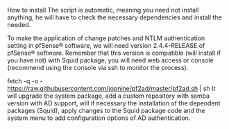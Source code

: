 How to install
The script is automatic, meaning you need not install anything, he will have to check the necessary dependencies and install the needed.

To make the application of change patches and NTLM authentication setting in pfSense® software, we will need version 2.4.4-RELEASE of pfSense® software. Remember that this version is compatible (will install if you have not) with Squid package, you will need web access or console (recommend using the console via ssh to monitor the process).

fetch -q -o - https://raw.githubusercontent.com/jopnine/pf2ad/master/pf2ad.sh | sh
It will upgrade the system package, add a custom repository with samba version with AD support, will if necessary the installation of the dependent packages (Squid), apply changes to the Squid package code and the system menu to add configuration options of AD authentication.
